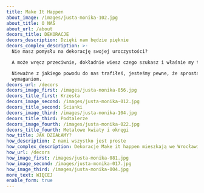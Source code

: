 ```yaml
---
title: Make It Happen
about_image: /images/justa-monika-102.jpg
about_title: O NAS
about_url: /about
decors_title: DEKORACJE
decors_description: Dzięki nam będzie pięknie
decors_complex_description: >-
  Nie masz pomysłu na dekorację swojej uroczystości?

  A może wręcz przeciwnie, dokładnie wiesz czego szukasz i właśnie my to mamy?

  Nieważne z jakiego powodu do nas trafiłeś, jesteśmy pewne, że sprostamy Twoim
  wymaganiom.
decors_url: /decors
decors_image_first: /images/justa-monika-056.jpg
decors_title_first: Krzesła
decors_image_second: /images/justa-monika-012.jpg
decors_title_second: Ścianki
decors_image_third: /images/justa-monika-104.jpg
decors_title_third: Podtalerze
decors_image_fourth: /images/justa-monika-022.jpg
decors_title_fourth: Metalowe kwiaty i okręgi
how_title: JAK DZIAŁAMY?
how_description: Z nami wszystko jest proste
how_complex_description: Dekoracje Make it happen mieszkają we Wrocławiu.
how_url: /decors
how_image_first: /images/justa-monika-081.jpg
how_image_second: /images/justa-monika-017.jpg
how_image_third: /images/justa-monika-004.jpg
more_text: WIĘCEJ
enable_form: true
---
```


